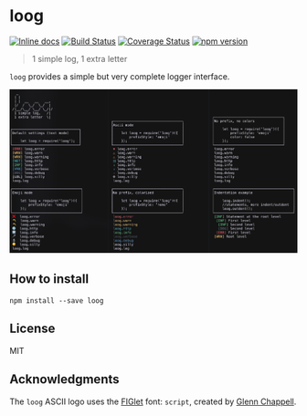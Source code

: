 # loog
[![Inline docs](http://inch-ci.org/github/israelroldan/loog.svg?branch=master)](http://inch-ci.org/github/israelroldan/loog) [![Build Status](https://travis-ci.org/israelroldan/loog.svg?branch=master)](https://travis-ci.org/israelroldan/loog) [![Coverage Status](https://coveralls.io/repos/github/israelroldan/loog/badge.svg)](https://coveralls.io/github/israelroldan/loog) [![npm version](https://badge.fury.io/js/loog.svg)](https://badge.fury.io/js/loog)
> 1 simple log, 1 extra letter

`loog` provides a simple but very complete logger interface.

![screenshot](https://github.com/israelroldan/loog/raw/master/screenshot.png)

## How to install

    npm install --save loog

## License

MIT

## Acknowledgments

The `loog` ASCII logo uses the [FIGlet](http://www.figlet.org/) font: `script`, created by [Glenn Chappell](https://github.com/ggchappell).

